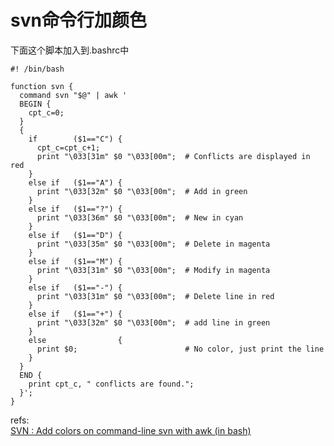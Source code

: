 # svn命令行加颜色

下面这个脚本加入到.bashrc中

	#! /bin/bash

	function svn {
	  command svn "$@" | awk '
	  BEGIN {
	    cpt_c=0;
	  }
	  {
	    if        ($1=="C") {
	      cpt_c=cpt_c+1;
	      print "\033[31m" $0 "\033[00m";  # Conflicts are displayed in red
	    }
	    else if   ($1=="A") {
	      print "\033[32m" $0 "\033[00m";  # Add in green
	    }
	    else if   ($1=="?") {
	      print "\033[36m" $0 "\033[00m";  # New in cyan
	    }
	    else if   ($1=="D") {
	      print "\033[35m" $0 "\033[00m";  # Delete in magenta
	    }
	    else if   ($1=="M") {
	      print "\033[31m" $0 "\033[00m";  # Modify in magenta
	    }
	    else if   ($1=="-") {
	      print "\033[31m" $0 "\033[00m";  # Delete line in red
	    }
	    else if   ($1=="+") {
	      print "\033[32m" $0 "\033[00m";  # add line in green
	    }
	    else                {
	      print $0;                        # No color, just print the line
	    }
	  }
	  END {
	    print cpt_c, " conflicts are found.";
	  }';
	}

refs:  
[SVN : Add colors on command-line svn with awk (in bash)](http://stackoverflow.com/questions/8786400/svn-add-colors-on-command-line-svn-with-awk-in-bash)
